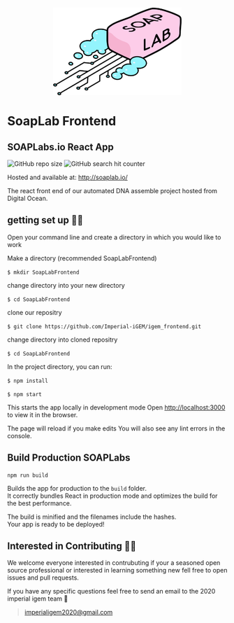 <p align="center">
  <img src="https://github.com/Imperial-iGEM/igem_frontend/blob/master/public/ourlogo.png" height="200"/>
</p>

# SoapLab Frontend

## SOAPLabs.io React App

![GitHub repo size](https://img.shields.io/github/repo-size/Imperial-iGEM/igem_frontend)
![GitHub search hit counter](https://img.shields.io/github/search/Imperial-iGEM/igem_frontend/goto)

Hosted and available at:
http://soaplab.io/

The react front end of our automated DNA assemble project hosted from Digital Ocean.

## getting set up 👨‍💻

Open your command line and create a directory in which you would like to work

Make a directory (recommended SoapLabFrontend)

`$ mkdir SoapLabFrontend`

change directory into your new directory

`$ cd SoapLabFrontend`

clone our repositry

`$ git clone https://github.com/Imperial-iGEM/igem_frontend.git`

change directory into cloned repositry

`$ cd SoapLabFrontend`

In the project directory, you can run:

`$ npm install`

`$ npm start`

This starts the app locally in development mode
Open [http://localhost:3000](http://localhost:3000) to view it in the browser.

The page will reload if you make edits
You will also see any lint errors in the console.

## Build Production SOAPLabs

`npm run build`

Builds the app for production to the `build` folder.<br />
It correctly bundles React in production mode and optimizes the build for the best performance.

The build is minified and the filenames include the hashes.<br />
Your app is ready to be deployed!

## Interested in Contributing 🤔💡

We welcome everyone interested in contrubuting if your a seasoned open source professional or interested in learning something new fell free to open issues and pull requests.

If you have any specific questions feel free to send an email to the 2020 imperial igem team 🚀
> imperialigem2020@gmail.com
